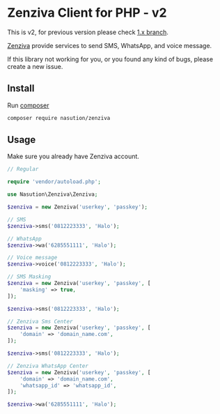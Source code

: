 # Zenziva Client for PHP - v2

This is v2, for previous version please check [1.x branch](https://github.com/mul14/zenziva.php/tree/1.x).

[Zenziva](https://www.zenziva.id) provide services to send SMS, WhatsApp, and voice message.

If this library not working for you, or you found any kind of bugs, please create a new issue.

## Install

Run [composer](http://getcomposer.org)

```bash
composer require nasution/zenziva
```

## Usage

Make sure you already have Zenziva account.

```php
// Regular

require 'vendor/autoload.php';

use Nasution\Zenziva\Zenziva;

$zenziva = new Zenziva('userkey', 'passkey');

// SMS
$zenziva->sms('0812223333', 'Halo');

// WhatsApp
$zenziva->wa('6285551111', 'Halo');

// Voice message
$zenziva->voice('0812223333', 'Halo');
```

```php
// SMS Masking
$zenziva = new Zenziva('userkey', 'passkey', [
    'masking' => true,
]);

$zenziva->sms('0812223333', 'Halo');
```

```php
// Zenziva Sms Center
$zenziva = new Zenziva('userkey', 'passkey', [
    'domain' => 'domain_name.com',
]);

$zenziva->sms('0812223333', 'Halo');
```

```php
// Zenziva WhatsApp Center
$zenziva = new Zenziva('userkey', 'passkey', [
    'domain' => 'domain_name.com',
    'whatsapp_id' => 'whatsapp_id',
]);

$zenziva->wa('6285551111', 'Halo');
```
